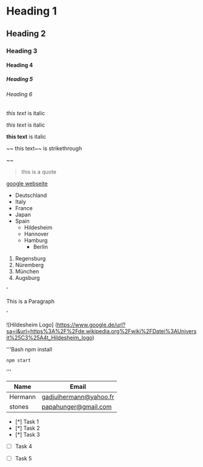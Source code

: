 <!-- Heading-->
# Heading 1
## Heading 2
### Heading 3
#### Heading 4
##### Heading 5
###### Heading 6 

<!-- Italic-->
*this text* is italic

_this text_ is italic

<!-- Strong-->

**this text** is italic

<!-- strikethrough -->
~~ this text~~ is strikethrough

<!-- Horizontal Rule -->
~~


<!-- Horizontal Rule -->
> this is a quote 

<!-- Links -->

[google webseite](http://www.google.com)

<!-- UL -->

* Deutschland
* Italy
* France
* Japan
* Spain
    * Hildesheim
    * Hannover
    * Hamburg
        * Berlin

<!-- OL -->
1. Regensburg
2. Nüremberg
3. München
4. Augsburg

<!-- Inline Code Block -->
'<p> This is a Paragraph </p>'

<!-- Image -->
![Hildesheim Logo] (https://www.google.de/url?sa=i&url=https%3A%2F%2Fde.wikipedia.org%2Fwiki%2FDatei%3AUniversit%25C3%25A4t_Hildesheim_logo)

<!-- Code Block -->
'''Bash
    npm install

    npm start
'''
<!-- Tables -->
| Name    |  Email     |
| ----    |  ------    |
| Hermann |  gadjuihermann@yahoo.fr     |
| stones  |  papahunger@gmail.com     |

<!-- Task List -->
* [*] Task 1
* [*] Task 2
* [*] Task 3
* [ ] Task 4
* [ ] Task 5


